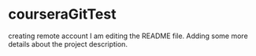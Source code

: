 # courseraGitTest
creating remote account
I am editing the README file. Adding some more details about the project description.
